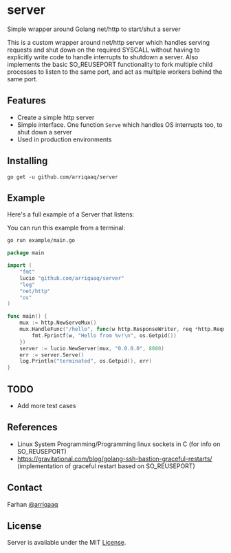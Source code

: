 # server
Simple wrapper around Golang net/http to start/shut a server

This is a custom wrapper around net/http server which handles serving requests and shut down on the required SYSCALL without having to explicitly write code to handle interrupts to shutdown a server. Also implements the basic SO_REUSEPORT functionality to fork multiple child processes to listen to the same port, and act as multiple workers behind the same port.

Features
--------
- Create a simple http server
- Simple interface. One function `Serve` which handles OS interrupts too, to shut down a server
- Used in production environments

Installing
----------

```
go get -u github.com/arriqaaq/server
```

Example
-------

Here's a full example of a Server that listens:

You can run this example from a terminal:

```sh
go run example/main.go
```

```go
package main

import (
	"fmt"
	lucio "github.com/arriqaaq/server"
	"log"
	"net/http"
	"os"
)

func main() {
	mux := http.NewServeMux()
	mux.HandleFunc("/hello", func(w http.ResponseWriter, req *http.Request) {
		fmt.Fprintf(w, "Hello from %v!\n", os.Getpid())
	})
	server := lucio.NewServer(mux, "0.0.0.0", 8080)
	err := server.Serve()
	log.Println("terminated", os.Getpid(), err)
}

```

TODO
--------
- Add more test cases


References
--------
- Linux System Programming/Programming linux sockets in C (for info on SO_REUSEPORT)
- https://gravitational.com/blog/golang-ssh-bastion-graceful-restarts/ (implementation of graceful restart based on SO_REUSEPORT)

Contact
-------
Farhan [@arriqaaq](http://twitter.com/arriqaaq)

License
-------
Server is available under the MIT [License](/LICENSE).
